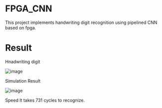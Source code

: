# FPGA_CNN
This project implements handwriting digit recognition using pipelined CNN based on fpga.

# Result
Hnadwriting digit

![image](https://user-images.githubusercontent.com/55587343/231059790-96a8b20a-baff-4c34-ba54-f37c01473faf.png)

Simulation Result

![image](https://user-images.githubusercontent.com/55587343/231060221-6a8e7c6d-0d9a-4a9f-96bd-95c9843148c5.png)

Speed
It takes 731 cycles to recognize.
